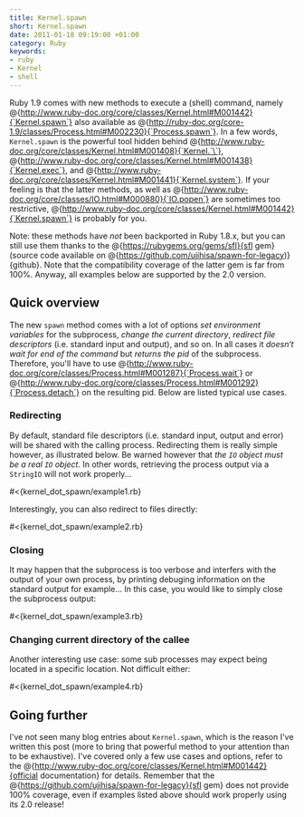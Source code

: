 ```yaml
--- 
title: Kernel.spawn
short: Kernel.spawn
date: 2011-01-18 09:19:00 +01:00
category: Ruby
keywords: 
- ruby
- Kernel
- shell
---
```

Ruby 1.9 comes with new methods to execute a (shell) command, namely @{http://www.ruby-doc.org/core/classes/Kernel.html#M001442}{`Kernel.spawn`} also available as @{http://ruby-doc.org/core-1.9/classes/Process.html#M002230}{`Process.spawn`}. In a few words, `Kernel.spawn` is the powerful tool hidden behind @{http://www.ruby-doc.org/core/classes/Kernel.html#M001408}{`Kernel.`\`}, @{http://www.ruby-doc.org/core/classes/Kernel.html#M001438}{`Kernel.exec`}, and @{http://www.ruby-doc.org/core/classes/Kernel.html#M001441}{`Kernel.system`}. If your feeling is that the latter methods, as well as @{http://www.ruby-doc.org/core/classes/IO.html#M000880}{`IO.popen`} are sometimes too restrictive, @{http://www.ruby-doc.org/core/classes/Kernel.html#M001442}{`Kernel.spawn`} is probably for you.

Note: these methods have *not* been backported in Ruby 1.8.x, but you can still use them thanks to the @{https://rubygems.org/gems/sfl}{sfl gem} (source code available on @{https://github.com/ujihisa/spawn-for-legacy)}{github}. Note that the compatibility coverage of the latter gem is far from 100%. Anyway, all examples below are supported by the 2.0 version.

## Quick overview

The new `spawn` method comes with a lot of options *set environment variables* for the subprocess, *change the current directory*, *redirect file descriptors* (i.e. standard input and output), and so on. In all cases it *doesn‘t wait for end of the command* but *returns the pid* of the subprocess. Therefore, you'll have to use @{http://www.ruby-doc.org/core/classes/Process.html#M001287}{`Process.wait`} or @{http://www.ruby-doc.org/core/classes/Process.html#M001292}{`Process.detach`} on the resulting pid. Below are listed typical use cases.

### Redirecting

By default, standard file descriptors (i.e. standard input, output and error) will be shared with the calling process. Redirecting them is really simple however, as illustrated below. Be warned however that *the `IO` object must be a real `IO` object*. In other words, retrieving the process output via a `StringIO` will not work properly...

#<{kernel_dot_spawn/example1.rb}

Interestingly, you can also redirect to files directly:

#<{kernel_dot_spawn/example2.rb}

### Closing

It may happen that the subprocess is too verbose and interfers with the output of your own process, by printing debuging information on the standard output for example... In this case, you would like to simply close the subprocess output:

#<{kernel_dot_spawn/example3.rb}

### Changing current directory of the callee

Another interesting use case: some sub processes may expect being located in a specific location. Not difficult either:

#<{kernel_dot_spawn/example4.rb}

## Going further

I've not seen many blog entries about `Kernel.spawn`, which is the reason I've written this post (more to bring that powerful method to your attention than to be exhaustive). I've covered only a few use cases and options, refer to the @{http://www.ruby-doc.org/core/classes/Kernel.html#M001442}{official documentation} for details. Remember that the @{https://github.com/ujihisa/spawn-for-legacy}{sfl gem} does not provide 100% coverage, even if examples listed above should work properly using its 2.0 release!